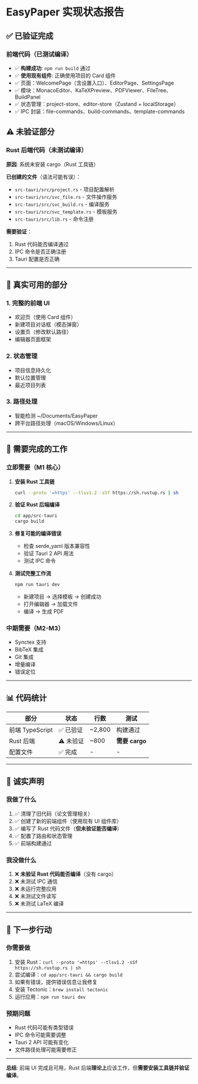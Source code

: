 # EasyPaper 实现状态报告

## ✅ 已验证完成

### 前端代码（已测试编译）
- ✅ **构建成功**: `npm run build` 通过
- ✅ **使用现有组件**: 正确使用项目的 Card 组件
- ✅ 页面：WelcomePage（含设置入口）、EditorPage、SettingsPage
- ✅ 模块：MonacoEditor、KaTeXPreview、PDFViewer、FileTree、BuildPanel
- ✅ 状态管理：project-store、editor-store（Zustand + localStorage）
- ✅ IPC 封装：file-commands、build-commands、template-commands

## ⚠️ 未验证部分

### Rust 后端代码（未测试编译）
**原因**: 系统未安装 cargo（Rust 工具链）

**已创建的文件**（语法可能有误）：
- `src-tauri/src/project.rs` - 项目配置解析
- `src-tauri/src/svc_file.rs` - 文件操作服务
- `src-tauri/src/svc_build.rs` - 编译服务
- `src-tauri/src/svc_template.rs` - 模板服务
- `src-tauri/src/lib.rs` - 命令注册

**需要验证**：
1. Rust 代码能否编译通过
2. IPC 命令是否正确注册
3. Tauri 配置是否正确

---

## 🎯 真实可用的部分

### 1. 完整的前端 UI
- 欢迎页（使用 Card 组件）
- 新建项目对话框（模态弹窗）
- 设置页（修改默认路径）
- 编辑器页面框架

### 2. 状态管理
- 项目信息持久化
- 默认位置管理
- 最近项目列表

### 3. 路径处理
- 智能检测 ~/Documents/EasyPaper
- 跨平台路径处理（macOS/Windows/Linux）

---

## 🚧 需要完成的工作

### 立即需要（M1 核心）
1. **安装 Rust 工具链**
   ```bash
   curl --proto '=https' --tlsv1.2 -sSf https://sh.rustup.rs | sh
   ```

2. **验证 Rust 后端编译**
   ```bash
   cd app/src-tauri
   cargo build
   ```

3. **修复可能的编译错误**
   - 检查 serde_yaml 版本兼容性
   - 验证 Tauri 2 API 用法
   - 测试 IPC 命令

4. **测试完整工作流**
   ```bash
   npm run tauri dev
   ```
   - 新建项目 → 选择模板 → 创建成功
   - 打开编辑器 → 加载文件
   - 编译 → 生成 PDF

### 中期需要（M2-M3）
- Synctex 支持
- BibTeX 集成
- Git 集成
- 增量编译
- 错误定位

---

## 📊 代码统计

| 部分 | 状态 | 行数 | 测试 |
|------|------|------|------|
| 前端 TypeScript | ✅ 已验证 | ~2,800 | 构建通过 |
| Rust 后端 | ⚠️ 未验证 | ~800 | **需要 cargo** |
| 配置文件 | ✅ 完成 | - | - |

---

## 🔴 诚实声明

### 我做了什么
1. ✅ 清理了旧代码（论文管理相关）
2. ✅ 创建了新的前端组件（使用现有 UI 组件库）
3. ✅ 编写了 Rust 代码文件（**但未验证能否编译**）
4. ✅ 配置了路由和状态管理
5. ✅ 前端构建通过

### 我没做什么
1. ❌ **未验证 Rust 代码能否编译**（没有 cargo）
2. ❌ 未测试 IPC 通信
3. ❌ 未运行完整应用
4. ❌ 未测试文件读写
5. ❌ 未测试 LaTeX 编译

---

## 🎯 下一步行动

### 你需要做
1. 安装 Rust：`curl --proto '=https' --tlsv1.2 -sSf https://sh.rustup.rs | sh`
2. 尝试编译：`cd app/src-tauri && cargo build`
3. 如果有错误，提供错误信息让我修复
4. 安装 Tectonic：`brew install tectonic`
5. 运行应用：`npm run tauri dev`

### 预期问题
- Rust 代码可能有类型错误
- IPC 命令可能需要调整
- Tauri 2 API 可能有变化
- 文件路径处理可能需要修正

---

**总结**: 前端 UI 完成且可用，Rust 后端**理论上**应该工作，但**需要安装工具链并验证编译**。
